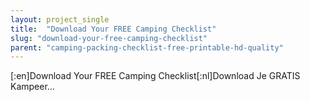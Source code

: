 ```yaml
---
layout: project_single
title:  "Download Your FREE Camping Checklist"
slug: "download-your-free-camping-checklist"
parent: "camping-packing-checklist-free-printable-hd-quality"
---
```

[:en]Download Your FREE Camping Checklist[:nl]Download Je GRATIS Kampeer…